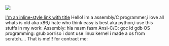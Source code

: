 ![](https://komarev.com/ghpvc/?username=sad-dog&color=blueviolet)

[I'm an inline-style link with title](https://www.google.com "Google's Homepage")
Hello!
im a assembly/C programmer,i love all whats is old aka x86,i hate who think easy is best aka python,i use this stuffs in my work:
  Assembly:
    hla
    nasm
    fasm
  Ansi-C/C:
    gcc
    ld
    gdb
  OS programming:
    grub
    xorriso
    i dont use linux kernel i made a os from scratch....
That is me!!!
for contract me:

